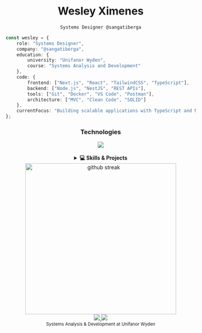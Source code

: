 <div align="center">

# Wesley Ximenes

`Systems Designer @sangatiberga`

</div>

```typescript
const wesley = {
    role: "Systems Designer",
    company: "@sangatiberga",
    education: {
        university: "Unifanor Wyden",
        course: "Systems Analysis and Development"
    },
    code: {
        frontend: ["Next.js", "React", "TailwindCSS", "TypeScript"],
        backend: ["Node.js", "NestJS", "REST APIs"],
        tools: ["Git", "Docker", "VS Code", "Postman"],
        architecture: ["MVC", "Clean Code", "SOLID"]
    },
    currentFocus: "Building scalable applications with TypeScript and Next.js"
};
```

<div align="center">

### Technologies
<div>
  <img src="https://skillicons.dev/icons?i=ts,nodejs,nextjs,nestjs,tailwind&theme=dark" />
</div>

<br/>

<details>
  <summary><b>💻 Skills & Projects</b></summary>
  <br/>
  <div>
    <img width="330px" src="https://github-readme-stats.vercel.app/api/top-langs/?username=wesleyxmns&layout=compact&hide_border=true&theme=tokyonight" />
  </div>
</details>

<div align="center">
  <picture>
    <source media="(prefers-color-scheme: dark)" srcset="https://github-readme-streak-stats.herokuapp.com/?user=wesleyxmns&theme=tokyonight&hide_border=true&background=0d1117" />
    <source media="(prefers-color-scheme: light)" srcset="https://github-readme-streak-stats.herokuapp.com/?user=wesleyxmns&theme=default&hide_border=true" />
    <img alt="github streak" src="https://github-readme-streak-stats.herokuapp.com/?user=wesleyxmns&theme=tokyonight&hide_border=true&background=0d1117" width="400px" />
  </picture>
</div>

<div style="filter: blur(0.8px); transition: filter 0.3s;">
  
</div>

<div align="center">
  <a href="https://linkedin.com/in/sangatiberga">
    <img src="https://img.shields.io/badge/-LinkedIn-0A66C2?style=flat-square&logo=linkedin&logoColor=white" />
  </a>
  <a href="https://wa.me/your-number">
    <img src="https://img.shields.io/badge/-WhatsApp-25D366?style=flat-square&logo=whatsapp&logoColor=white" />
  </a>
</div>

<div align="center">
  <sub>Systems Analysis & Development at Unifanor Wyden</sub>
</div>

</div>
